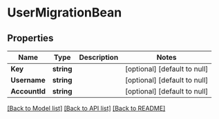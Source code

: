 # UserMigrationBean

## Properties
Name | Type | Description | Notes
------------ | ------------- | ------------- | -------------
**Key** | **string** |  | [optional] [default to null]
**Username** | **string** |  | [optional] [default to null]
**AccountId** | **string** |  | [optional] [default to null]

[[Back to Model list]](../README.md#documentation-for-models) [[Back to API list]](../README.md#documentation-for-api-endpoints) [[Back to README]](../README.md)

